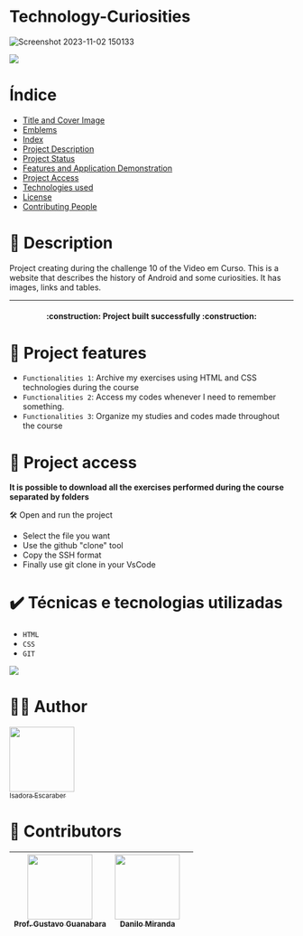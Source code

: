 # Technology-Curiosities

![Screenshot 2023-11-02 150133](https://github.com/IsaEscaraber/Technology-Curiosities/assets/60775472/66f354aa-7efb-4bf9-a610-42ec33bfb639)

<img src="https://img.shields.io/static/v1?label=STATUS&message=COMPLETED&color=2FCB75&style=for-the-badge&logo=ghost"/>

# Índice 

* [Title and Cover Image](#Title-and-Cover-Image)
* [Emblems](#emblems)
* [Index](#index)
* [Project Description](#project-description)
* [Project Status](#Project-Status)
* [Features and Application Demonstration](#functionalities-and-application-demonstration)
* [Project Access](#project-access)
* [Technologies used](#technologies-used)
* [License](#license)
* [Contributing People](#contributing-people)

# 📖 Description

 Project creating during the challenge 10 of the Video em Curso. This is a website that describes the history of Android and some curiosities. It has images, links and tables.

---
<h4 align="center"> 
    :construction:  Project built successfully :construction:
</h4>

#  :hammer: Project features

- `Functionalities 1`: Archive my exercises using HTML and CSS technologies during the course
- `Functionalities 2`: Access my codes whenever I need to remember something.
- `Functionalities 3`: Organize my studies and codes made throughout the course

  
# 📁 Project access

**It is possible to download all the exercises performed during the course separated by folders**

 🛠️ Open and run the project

  - Select the file you want
  - Use the github "clone" tool
  - Copy the SSH format
  - Finally use git clone in your VsCode

# ✔️ Técnicas e tecnologias utilizadas

- ``HTML``
- ``CSS``
- ``GIT``

<img src="https://img.shields.io/static/v1?label=Lincense&message=MIT&color=FFFF01&style=for-the-badge&logo=ghost"/>

# 👋🤓	Author

 [<img loading="lazy" src="https://avatars.githubusercontent.com/u/60775472?v=4" width=115><br><sub>Isadora Escaraber</sub>](https://github.com/IsaEscaraber) 

# 🤝	Contributors

| [<img loading="lazy" src="https://avatars.githubusercontent.com/u/8683378?v=4" width=115><br><sub>Prof. Gustavo Guanabara</sub>](https://github.com/gustavoguanabara) |  [<img loading="lazy" src="https://avatars.githubusercontent.com/u/60451984?v=4" width=115><br><sub>Danilo Miranda</sub>](https://github.com/danktt) |   |
| :---: | :---: | :---: |
